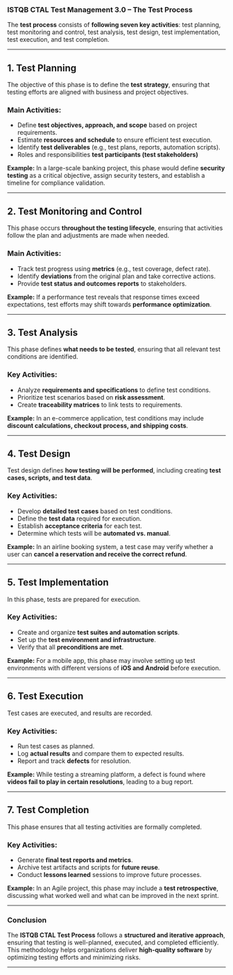 ### **ISTQB CTAL Test Management 3.0 – The Test Process**  

The **test process** consists of **following seven key activities**: test planning, test monitoring and control, test analysis, test design, test implementation, test execution, and test completion.

---------------------------------------------------------------------------------

## **1. Test Planning**  
The objective of this phase is to define the **test strategy**, ensuring that testing efforts are aligned with business and project objectives.  

### **Main Activities:**  
- Define **test objectives, approach, and scope** based on project requirements.  
- Estimate **resources and schedule** to ensure efficient test execution.  
- Identify **test deliverables** (e.g., test plans, reports, automation scripts).
- Roles and responsibilities **test participants (test stakeholders)** 

**Example:** In a large-scale banking project, this phase would define **security testing** as a critical objective, assign security testers, and establish a timeline for compliance validation.

---------------------------------------------------------------------------------

## **2. Test Monitoring and Control**  
This phase occurs **throughout the testing lifecycle**, ensuring that activities follow the plan and adjustments are made when needed.  

### **Main Activities:**  
- Track test progress using **metrics** (e.g., test coverage, defect rate).  
- Identify **deviations** from the original plan and take corrective actions.  
- Provide **test status and outcomes reports** to stakeholders.  

**Example:** If a performance test reveals that response times exceed expectations, test efforts may shift towards **performance optimization**.  

---------------------------------------------------------------------------------

## **3. Test Analysis**  
This phase defines **what needs to be tested**, ensuring that all relevant test conditions are identified.  

### **Key Activities:**  
- Analyze **requirements and specifications** to define test conditions.  
- Prioritize test scenarios based on **risk assessment**.  
- Create **traceability matrices** to link tests to requirements.  

**Example:** In an e-commerce application, test conditions may include **discount calculations, checkout process, and shipping costs**.  

---

## **4. Test Design**  
Test design defines **how testing will be performed**, including creating **test cases, scripts, and test data**.  

### **Key Activities:**  
- Develop **detailed test cases** based on test conditions.  
- Define the **test data** required for execution.  
- Establish **acceptance criteria** for each test.  
- Determine which tests will be **automated vs. manual**.  

**Example:** In an airline booking system, a test case may verify whether a user can **cancel a reservation and receive the correct refund**.  

---

## **5. Test Implementation**  
In this phase, tests are prepared for execution.  

### **Key Activities:**  
- Create and organize **test suites and automation scripts**.  
- Set up the **test environment and infrastructure**.  
- Verify that all **preconditions are met**.  

**Example:** For a mobile app, this phase may involve setting up test environments with different versions of **iOS and Android** before execution.  

---

## **6. Test Execution**  
Test cases are executed, and results are recorded.  

### **Key Activities:**  
- Run test cases as planned.  
- Log **actual results** and compare them to expected results.  
- Report and track **defects** for resolution.  

**Example:** While testing a streaming platform, a defect is found where **videos fail to play in certain resolutions**, leading to a bug report.  

---

## **7. Test Completion**  
This phase ensures that all testing activities are formally completed.  

### **Key Activities:**  
- Generate **final test reports and metrics**.  
- Archive test artifacts and scripts for **future reuse**.  
- Conduct **lessons learned** sessions to improve future processes.  

**Example:** In an Agile project, this phase may include a **test retrospective**, discussing what worked well and what can be improved in the next sprint.  

---

### **Conclusion**  
The **ISTQB CTAL Test Process** follows a **structured and iterative approach**, ensuring that testing is well-planned, executed, and completed efficiently. This methodology helps organizations deliver **high-quality software** by optimizing testing efforts and minimizing risks.  

---
